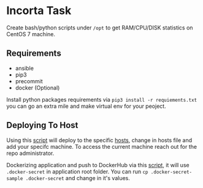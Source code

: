 # Incorta Task

Create bash/python scripts under `/opt` to get RAM/CPU/DISK statistics on CentOS 7 machine.

## Requirements

* ansible
* pip3
* precommit
* docker (Optional)

Install python packages requirements via `pip3 install -r requiements.txt` you can go an extra mile and make virtual env for your peoject.

## Deploying To Host

Using this [script](./scripts/deploy_server.sh) will deploy to the specific [hosts](./ansible/hosts), change in hosts file and add your specifc machine. To access the current machine reach out for the repo administrator.

Dockerizing application and push to DockerHub via this [script](./scripts/publish_dockerhub.sh), it will use `.docker-secret` in application root folder. You can run `cp .docker-secret-sample .docker-secret` and change in it's values.

